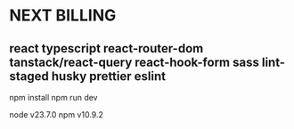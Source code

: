 # NEXT BILLING

## react typescript react-router-dom tanstack/react-query react-hook-form sass lint-staged husky prettier eslint

npm install
npm run dev

node v23.7.0
npm v10.9.2
